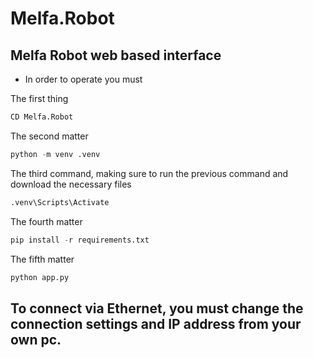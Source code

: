 # Melfa.Robot



## Melfa Robot web based interface
- In order to operate you must


The first thing
```python
CD Melfa.Robot
```
The second matter
```python
python -m venv .venv
```
The third command, making sure to run the previous command and download the necessary files
```python
.venv\Scripts\Activate
```
The fourth matter
```python
pip install -r requirements.txt
```
The fifth matter
```python
python app.py
```

## To connect via Ethernet, you must change the connection settings and IP address from your own pc.
